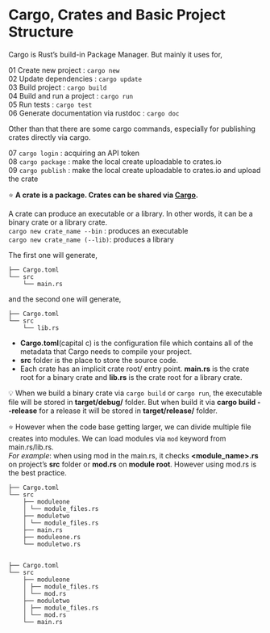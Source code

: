 # Cargo, Crates and Basic Project Structure

Cargo is Rust’s build-in Package Manager. But mainly it uses for,  

01 Create new project : ```cargo new```  
02 Update dependencies : ```cargo update```  
03 Build project : ```cargo build```  
04 Build and run a project : ```cargo run```  
05 Run tests : ```cargo test```  
06 Generate documentation via rustdoc : ```cargo doc```  

Other than that there are some cargo commands, especially for publishing crates directly via cargo.

07 ```cargo login``` : acquiring an API token  
08 ```cargo package``` : make the local create uploadable to crates.io  
09 ```cargo publish``` : make the local create uploadable to crates.io and upload the crate  

⭐️ **A crate is a package. Crates can be shared via [Cargo](https://crates.io/).**

A crate can produce an executable or a library. In other words, it can be a binary crate or a library crate.  
```cargo new crate_name --bin``` : produces an executable  
```cargo new crate_name (--lib)```: produces a library  

The first one will generate,
```
├── Cargo.toml
└── src
    └── main.rs
```

and the second one will generate,

```
├── Cargo.toml
└── src
    └── lib.rs
```

* **Cargo.toml**(capital c) is the configuration file which contains all of the metadata that Cargo needs to compile your project. 
* **src** folder is the place to store the source code. 
* Each crate has an implicit crate root/ entry point. **main.rs** is the crate root for a binary crate and **lib.rs** is the crate root for a library crate. 

💡 When we build a binary crate via ```cargo build``` or ```cargo run```, the executable file will be stored in **target/debug/** folder. But when build it via **cargo build --release** for a release it will be stored in **target/release/** folder. 

⭐️ However when the code base getting larger, we can divide multiple file creates into modules. We can load modules via ```mod``` keyword from main.rs/lib.rs.  
*For example*: when using mod in the main.rs, it checks **<module_name>.rs** on project’s **src** folder or **mod.rs** on **module root**. However using mod.rs is the best practice.

```
├── Cargo.toml
└── src
    ├── moduleone
    │ └── module_files.rs
    ├── moduletwo
    │ └── module_files.rs
    ├── main.rs
    ├── moduleone.rs
    └── moduletwo.rs
    
    
├── Cargo.toml
└── src
    ├── moduleone
    │ ├── module_files.rs
    │ └── mod.rs
    ├── moduletwo
    │ ├── module_files.rs
    │ └── mod.rs
    └── main.rs
```
